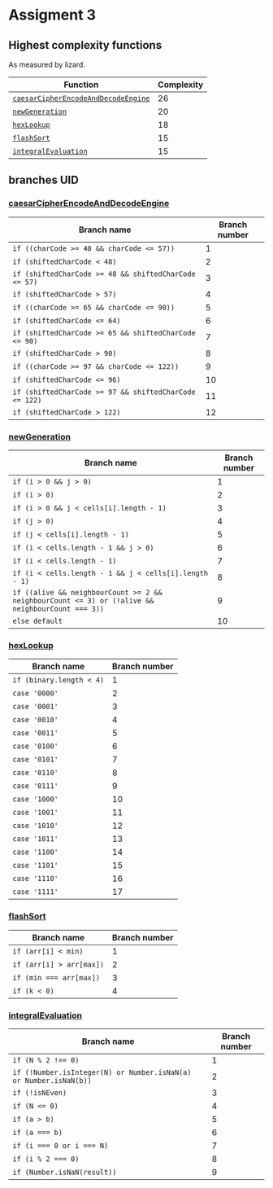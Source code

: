 # Assigment 3

## Highest complexity functions

As measured by lizard.

| Function                                                       | Complexity |
| -------------------------------------------------------------- | ---------- |
| [`caesarCipherEncodeAndDecodeEngine`](../Ciphers/KeyFinder.js) | 26         |
| [`newGeneration`](../Cellular-Automata/ConwaysGameOfLife.js)   | 20         |
| [`hexLookup`](../Conversions/BinaryToHex.js)                   | 18         |
| [`flashSort`](../Sorts/FlashSort.js)                           | 15         |
| [`integralEvaluation`](../Maths/SimpsonIntegration.js)         | 15         |

## branches UID

### [caesarCipherEncodeAndDecodeEngine](../Ciphers/KeyFinder.js)

| Branch name                                            | Branch number |
| ------------------------------------------------------ | ------------- |
| `if ((charCode >= 48 && charCode <= 57))`              | 1             |
| `if (shiftedCharCode < 48)`                            | 2             |
| `if (shiftedCharCode >= 48 && shiftedCharCode <= 57)`  | 3             |
| `if (shiftedCharCode > 57)`                            | 4             |
| `if ((charCode >= 65 && charCode <= 90))`              | 5             |
| `if (shiftedCharCode <= 64)`                           | 6             |
| `if (shiftedCharCode >= 65 && shiftedCharCode <= 90)`  | 7             |
| `if (shiftedCharCode > 90)`                            | 8             |
| `if ((charCode >= 97 && charCode <= 122))`             | 9             |
| `if (shiftedCharCode <= 96)`                           | 10            |
| `if (shiftedCharCode >= 97 && shiftedCharCode <= 122)` | 11            |
| `if (shiftedCharCode > 122)`                           | 12            |

### [newGeneration](../Cellular-Automata/ConwaysGameOfLife.js)

| Branch name                                                                                      | Branch number |
| ------------------------------------------------------------------------------------------------ | ------------- |
| `if (i > 0 && j > 0)`                                                                            | 1             |
| `if (i > 0)`                                                                                     | 2             |
| `if (i > 0 && j < cells[i].length - 1)`                                                          | 3             |
| `if (j > 0)`                                                                                     | 4             |
| `if (j < cells[i].length - 1)`                                                                   | 5             |
| `if (i < cells.length - 1 && j > 0)`                                                             | 6             |
| `if (i < cells.length - 1)`                                                                      | 7             |
| `if (i < cells.length - 1 && j < cells[i].length - 1)`                                           | 8             |
| `if ((alive && neighbourCount >= 2 && neighbourCount <= 3) or (!alive && neighbourCount === 3))` | 9             |
| `else default`                                                                                   | 10            |

### [hexLookup](../Conversions/BinaryToHex.js)

| Branch name              | Branch number |
| ------------------------ | ------------- |
| `if (binary.length < 4)` | 1             |
| `case '0000'`            | 2             |
| `case '0001'`            | 3             |
| `case '0010'`            | 4             |
| `case '0011'`            | 5             |
| `case '0100'`            | 6             |
| `case '0101'`            | 7             |
| `case '0110'`            | 8             |
| `case '0111'`            | 9             |
| `case '1000'`            | 10            |
| `case '1001'`            | 11            |
| `case '1010'`            | 12            |
| `case '1011'`            | 13            |
| `case '1100'`            | 14            |
| `case '1101'`            | 15            |
| `case '1110'`            | 16            |
| `case '1111'`            | 17            |

### [flashSort](../Sorts/FlashSort.js)

| Branch name              | Branch number |
| ------------------------ | ------------- |
| `if (arr[i] < min)`      | 1             |
| `if (arr[i] > arr[max])` | 2             |
| `if (min === arr[max])`  | 3             |
| `if (k < 0)`             | 4             |

### [integralEvaluation](../Maths/SimpsonIntegration.js)

| Branch name                                                       | Branch number |
| ----------------------------------------------------------------- | ------------- |
| `if (N % 2 !== 0)`                                                | 1             |
| `if (!Number.isInteger(N) or Number.isNaN(a) or Number.isNaN(b))` | 2             |
| `if (!isNEven)`                                                   | 3             |
| `if (N <= 0)`                                                     | 4             |
| `if (a > b)`                                                      | 5             |
| `if (a === b)`                                                    | 6             |
| `if (i === 0 or i === N)`                                         | 7             |
| `if (i % 2 === 0)`                                                | 8             |
| `if (Number.isNaN(result))`                                       | 9             |
